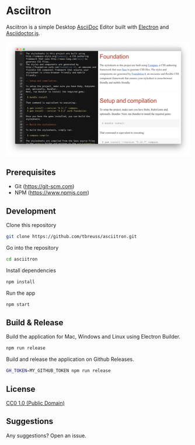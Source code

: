 # Asciitron

Asciitron is a simple Desktop [AsciiDoc](https://asciidoctor.org/docs/what-is-asciidoc/) Editor built with [Electron](https://electronjs.org) and [Asciidoctor.js](https://asciidoctor.org/docs/asciidoctor.js/).

![Asciitron](asciitron.png)

## Prerequisites

- Git (https://git-scm.com)
- NPM (https://www.npmjs.com)

## Development

Clone this repository

~~~bash
git clone https://github.com/tbreuss/asciitron.git
~~~

Go into the repository

~~~bash
cd asciitron
~~~ 

Install dependencies

~~~bash
npm install
~~~

Run the app

~~~bash
npm start
~~~

## Build & Release

Build the application for Mac, Windows and Linux using Electron Builder.

~~~bash
npm run release
~~~

Build and release the application on Github Releases.

```bash
GH_TOKEN=MY_GITHUB_TOKEN npm run release
```

## License 

[CC0 1.0 (Public Domain)](LICENSE.md)

## Suggestions

Any suggestions? Open an issue.
